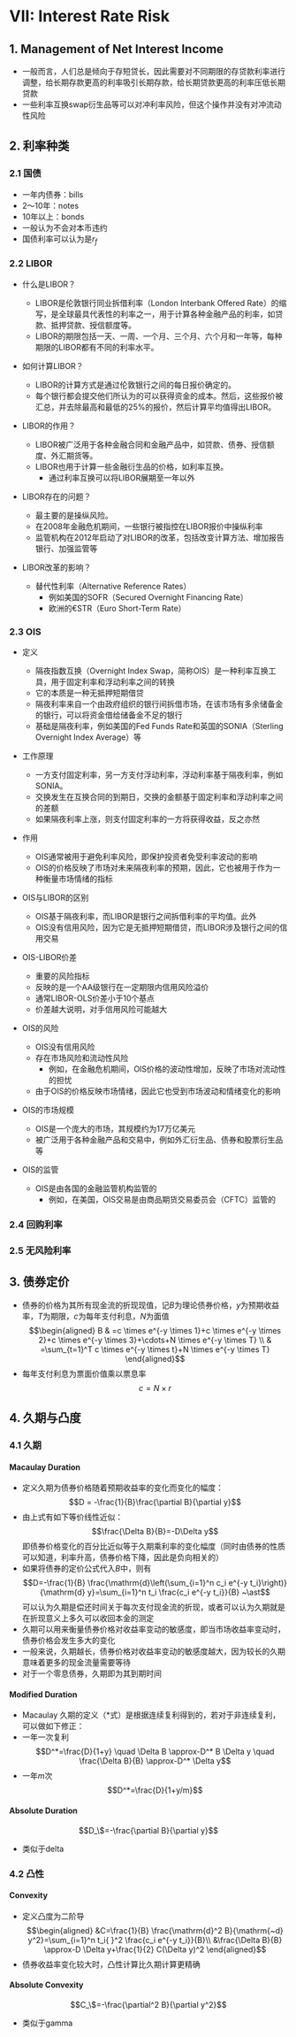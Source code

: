# VII: Interest Rate Risk

## 1. Management of Net Interest Income
  
- 一般而言，人们总是倾向于存短贷长，因此需要对不同期限的存贷款利率进行调整，给长期存款更高的利率吸引长期存款，给长期贷款更高的利率压低长期贷款
- 一些利率互换swap衍生品等可以对冲利率风险，但这个操作并没有对冲流动性风险

## 2. 利率种类

### 2.1 国债

- 一年内债券：bills
- 2～10年：notes
- 10年以上：bonds
- 一般认为不会对本币违约
- 国债利率可以认为是$r_f$

### 2.2 LIBOR

- 什么是LIBOR？
  - LIBOR是伦敦银行同业拆借利率（London Interbank Offered Rate）的缩写，是全球最具代表性的利率之一，用于计算各种金融产品的利率，如贷款、抵押贷款、授信额度等。
  - LIBOR的期限包括一天、一周、一个月、三个月、六个月和一年等，每种期限的LIBOR都有不同的利率水平。

- 如何计算LIBOR？
  - LIBOR的计算方式是通过伦敦银行之间的每日报价确定的。
  - 每个银行都会提交他们所认为的可以获得资金的成本。然后，这些报价被汇总，并去除最高和最低的25%的报价，然后计算平均值得出LIBOR。

- LIBOR的作用？
  - LIBOR被广泛用于各种金融合同和金融产品中，如贷款、债券、授信额度、外汇期货等。
  - LIBOR也用于计算一些金融衍生品的价格，如利率互换。
    - 通过利率互换可以将LIBOR展期至一年以外

- LIBOR存在的问题？
  - 最主要的是操纵风险。
  - 在2008年金融危机期间，一些银行被指控在LIBOR报价中操纵利率
  - 监管机构在2012年启动了对LIBOR的改革，包括改变计算方法、增加报告银行、加强监管等

- LIBOR改革的影响？
  - 替代性利率（Alternative Reference Rates）
    - 例如美国的SOFR（Secured Overnight Financing Rate）
    - 欧洲的€STR（Euro Short-Term Rate）

### 2.3 OIS

- 定义
  - 隔夜指数互换（Overnight Index Swap，简称OIS）是一种利率互换工具，用于固定利率和浮动利率之间的转换
  - 它的本质是一种无抵押短期借贷
  - 隔夜利率来自一个由政府组织的银行间拆借市场，在该市场有多余储备金的银行，可以将资金借给储备金不足的银行
  - 基础是隔夜利率，例如美国的Fed Funds Rate和英国的SONIA（Sterling Overnight Index Average）等

- 工作原理
  - 一方支付固定利率，另一方支付浮动利率，浮动利率基于隔夜利率，例如SONIA。
  - 交换发生在互换合同的到期日，交换的金额基于固定利率和浮动利率之间的差额
  - 如果隔夜利率上涨，则支付固定利率的一方将获得收益，反之亦然

- 作用
  - OIS通常被用于避免利率风险，即保护投资者免受利率波动的影响
  - OIS的价格反映了市场对未来隔夜利率的预期，因此，它也被用于作为一种衡量市场情绪的指标

- OIS与LIBOR的区别
  - OIS基于隔夜利率，而LIBOR是银行之间拆借利率的平均值。此外
  - OIS没有信用风险，因为它是无抵押短期借贷，而LIBOR涉及银行之间的信用交易

- OIS-LIBOR价差
  - 重要的风险指标
  - 反映的是一个AA级银行在一定期限内信用风险溢价
  - 通常LIBOR-OLS价差小于10个基点
  - 价差越大说明，对手信用风险可能越大

- OIS的风险
  - OIS没有信用风险
  - 存在市场风险和流动性风险
    - 例如，在金融危机期间，OIS价格的波动性增加，反映了市场对流动性的担忧
  - 由于OIS的价格反映市场情绪，因此它也受到市场波动和情绪变化的影响

- OIS的市场规模
  - OIS是一个庞大的市场，其规模约为17万亿美元
  - 被广泛用于各种金融产品和交易中，例如外汇衍生品、债券和股票衍生品等

- OIS的监管
  - OIS是由各国的金融监管机构监管的
    - 例如，在美国，OIS交易是由商品期货交易委员会（CFTC）监管的

### 2.4 回购利率

### 2.5 无风险利率

## 3. 债券定价

- 债券的价格为其所有现金流的折现现值，记$B$为理论债券价格，$y$为预期收益率，$T$为期限，$c$为每年支付利息，$N$为面值
$$\begin{aligned}
B & =c \times e^{-y \times 1}+c \times e^{-y \times 2}+c \times e^{-y \times 3}+\cdots+N \times e^{-y \times T} \\
& =\sum_{t=1}^T c \times e^{-y \times t}+N \times e^{-y \times T}
\end{aligned}$$
- 每年支付利息为票面价值乘以票息率
$$c = N \times r$$

## 4. 久期与凸度

### 4.1 久期

#### Macaulay Duration

- 定义久期为债券价格随着预期收益率的变化而变化的幅度：
$$D = -\frac{1}{B}\frac{\partial B}{\partial y}$$
- 由上式有如下等价线性近似：
$$\frac{\Delta B}{B}=-D\Delta y$$ 即债券价格变化的百分比近似等于久期乘利率的变化幅度（同时由债券的性质可以知道，利率升高，债券价格下降，因此是负向相关的）
- 如果将债券的定价公式代入$B$中，则有
$$D=-\frac{1}{B} \frac{\mathrm{d}\left(\sum_{i=1}^n c_i e^{-y t_i}\right)}{\mathrm{d} y}=\sum_{i=1}^n t_i \frac{c_i e^{-y t_i}}{B} ~\ast$$ 可以认为久期是偿还时间关于每次支付现金流的折现，或者可以认为久期就是在折现意义上多久可以收回本金的测定
- 久期可以用来衡量债券价格对收益率变动的敏感度，即当市场收益率变动时，债券价格会发生多大的变化
- 一般来说，久期越长，债券价格对收益率变动的敏感度越大，因为较长的久期意味着更多的现金流量需要等待
- 对于一个零息债券，久期即为其到期时间

#### Modified Duration
  
- Macaulay 久期的定义（$\ast$式）是根据连续复利得到的，若对于非连续复利，可以做如下修正：
- 一年一次复利
$$D^*=\frac{D}{1+y} \quad \Delta B \approx-D^* B \Delta y \quad \frac{\Delta B}{B} \approx-D^* \Delta y$$
- 一年$m$次
$$D^*=\frac{D}{1+y/m}$$

#### Absolute Duration

$$D_\$=-\frac{\partial B}{\partial y}$$

- 类似于delta

### 4.2 凸性

#### Convexity

- 定义凸度为二阶导
$$\begin{aligned}
&C=\frac{1}{B} \frac{\mathrm{d}^2 B}{\mathrm{~d} y^2}=\sum_{i=1}^n t_i{ }^2 \frac{c_i e^{-y t_i}}{B}\\
&\frac{\Delta B}{B} \approx-D \Delta y+\frac{1}{2} C(\Delta y)^2
\end{aligned}$$
- 债券收益率变化较大时，凸性计算比久期计算更精确

#### Absolute Convexity

$$C_\$=-\frac{\partial^2 B}{\partial y^2}$$

- 类似于gamma